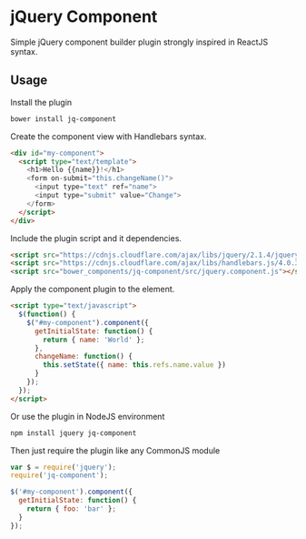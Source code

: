 # jQuery Component

Simple jQuery component builder plugin strongly inspired in ReactJS syntax.

## Usage

Install the plugin

```bash
bower install jq-component
```

Create the component view with Handlebars syntax.

```html
<div id="my-component">
  <script type="text/template">
    <h1>Hello {{name}}!</h1>
    <form on-submit="this.changeName()">
      <input type="text" ref="name">
      <input type="submit" value="Change">
    </form>
  </script>
</div>
```

Include the plugin script and it dependencies.

```html
<script src="https://cdnjs.cloudflare.com/ajax/libs/jquery/2.1.4/jquery.js"></script>
<script src="https://cdnjs.cloudflare.com/ajax/libs/handlebars.js/4.0.3/handlebars.js"></script>
<script src="bower_components/jq-component/src/jquery.component.js"></script>
```

Apply the component plugin to the element.

```html
<script type="text/javascript">
  $(function() {
    $("#my-component").component({
      getInitialState: function() {
        return { name: 'World' };
      },
      changeName: function() {
        this.setState({ name: this.refs.name.value })
      }
    });
  });
</script>
```

Or use the plugin in NodeJS environment

```bash
npm install jquery jq-component
```

Then just require the plugin like any CommonJS module

```javascript
var $ = require('jquery');
require('jq-component');

$('#my-component').component({
  getInitialState: function() {
    return { foo: 'bar' };
  }
});
```
